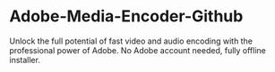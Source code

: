 # Adobe-Media-Encoder-Github
Unlock the full potential of fast video and audio encoding with the professional power of Adobe.   No Adobe account needed, fully offline installer.

